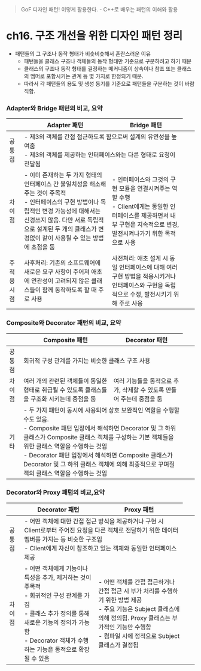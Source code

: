 > GoF 디자인 패턴! 이렇게 활용한다. - C++로 배우는 패턴의 이해와 활용 

# ch16. 구조 개선을 위한 디자인 패턴 정리

* 패턴들의 그 구조나 동작 형태가 비슷비슷해서 혼란스러운 이유
	* 패턴들을 클래스 구조나 객체들의 동작 형태만 기준으로 구분하려고 하기 때문
	* 클래스의 구조나 동작 형태를 결정하는 메커니즘이 상속이나 참조 또는 클래스의 멤머로 포함시키는 관계 등 몇 가지로 한정되기 때문.  
	* 따라서 각 패턴들의 용도 및 생성 동기를 기준으로 패턴들을 구분하는 것이 바람직함.


### Adapter와 Bridge 패턴의 비교, 요약

|             | Adapter 패턴 | Bridge 패턴     |
| ----------- | ------------ | -------------- |
| 공통점    <td colspan="2"> - 제3의 객체를 간접 접근하도록 함으로써 설계의 유연성을 높여줌<br>- 제3의 객체를 제공하는 인터페이스와는 다른 형태로 요청이 전달됨 |
| 차이점      | - 이미 존재하는 두 가지 형태의 인터페이스 간 불일치성을 해소해주는 것이 주목적<br> - 인터페이스의 구현 방법이나 독립적인 변경 가능성에 대해서는 신경쓰지 않음. 다만 서로 독립적으로 설계된 두 개의 클래스가 변경없이 같이 사용될 수 있는 방법에 초점을 둠 | - 인터페이스와 그것의 구현 모듈을 연결시켜주는 역할 수행<br> - Client에게는 동일한 인터페이스를 제공하면서 내부 구현은 지속적으로 변경, 발전시켜나가기 위한 목적으로 사용 |
| 주적용 시점 | 사후처리: 기존의 소프트웨어에 새로운 요구 사항이 주어져 애초에 연관성이 고려되지 않은 클래스들이 함께 동작하도록 할 때 주로 사용 | 사전처리: 애초 설계 시 동일 인터페이스에 대해 여러 구현 방법을 적용시키거나 인터페이스와 구현을 독립적으로 수정, 발전시키기 위해 주로 사용 |

### Composite와 Decorator 패턴의 비교, 요약

|             | Composite 패턴 | Decorator 패턴     |
| ----------- | ------------ | -------------- |
| 공통점    <td colspan="2"> 회귀적 구성 관계를 가지는 비슷한 클래스 구조 사용 |
| 차이점      | 여러 개의 관련된 객체들이 동일한 형태로 취급될 수 있도록 클래스들을 구조화 시키는데 중점을 둠 | 여러 기능들을 동적으로 추가, 삭제할 수 있도록 만들어 주는데 중점을 둠 |
| 기타 <td colspan="2"> - 두 가지 패턴이 동시에 사용되어 상호 보완적인 역할을 수행할 수도 있음.<br>- Composite 패턴 입장에서 해석하면 Decorator 및 그 하위 클래스가 Composite 클래스 객체를 구성하는 기본 객체들을 위한 클래스 역할을 수행하는 것임 <br> - Decorator 패턴 입장에서 해석하면 Composite 클래스가 Decorator 및 그 하위 클래스 객체에 의해 최종적으로 꾸며질 객의 클래스 역할을 수행하는 것임 |


### Decorator와 Proxy 패텀의 비교,요약 

|             | Decorator 패턴 | Proxy 패턴     |
| ----------- | ------------ | -------------- |
| 공통점    <td colspan="2"> - 어떤 객체에 대한 간접 접근 방식을 제공하거나 구현 시 Client로부터 주어진 요청을 다른 객체로 전달하기 위한 데이터 멤버를 가지는 등 비슷한 구조임<br>- Client에게 자신이 참조하고 있는 객체와 동일한 인터페이스 제공 |
| 차이점      | - 어떤 객체에게 기능이나 특성을 추가, 제거하는 것이 주목적<br> - 회귀적인 구성 관계를 가짐<br> - 클래스 추가 정의를 통해 새로운 기능의 정의가 가능함<br> - Decorator 객체가 수행하는 기능은 동적으로 확장될 수 있음 | - 어떤 객체를 간접 접근하거나 간접 접근 시 부가 처리를 수행하기 위한 방법 제공<br> - 주요 기능은 Subject 클래스에 의해 정의됨. Proxy 클래스는 부가적인 기능만 수행함<br> - 컴파일 시에 정적으로 Subject 클래스가 결정됨 |



